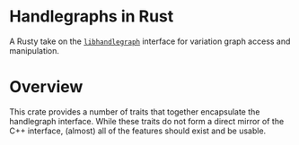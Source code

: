 Handlegraphs in Rust
==========================


A Rusty take on the
[`libhandlegraph`](https://github.com/vgteam/libhandlegraph)
interface for variation graph access and manipulation.


# Overview

This crate provides a number of traits that together encapsulate the
handlegraph interface. While these traits do not form a direct mirror
of the C++ interface, (almost) all of the features should exist and be
usable.
